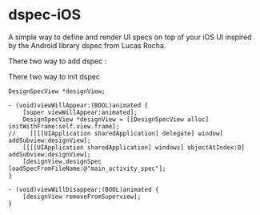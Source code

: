 dspec-iOS
=========

A simple way to define and render UI specs on top of your iOS UI inspired by the Android library dspec from Lucas Rocha.

There two way to add dspec :

 There two way to init dspec


    
    DesignSpecView *designView;
    
    - (void)viewWillAppear:(BOOL)animated {
    	[super viewWillAppear:animated];
    	DesignSpecView *designView = [[DesignSpecView alloc] 	initWithFrame:self.view.frame];
    //    [[[[UIApplication sharedApplication] delegate] window] addSubview:designView];
    	[[[[UIApplication sharedApplication] windows] objectAtIndex:0] addSubview:designView];
        [designView.designSpec loadSpecFromFileName:@"main_activity_spec"];
    }
    
    - (void)viewWillDisappear:(BOOL)animated {
    	[designView removeFromSuperview];
    }



